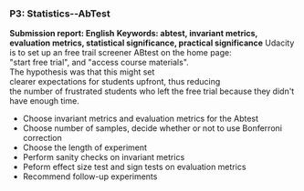 ### P3: Statistics--AbTest
**Submission report: English**
**Keywords: abtest, invariant metrics, evaluation metrics, statistical significance, practical significance**
Udacity is to set up an free trail screener ABtest on the home page: "start free trial", and "access course materials". The hypothesis was that this might set clearer expectations for students upfront, thus reducing
the number of frustrated students who left the free trial because they didn't have enough time.
- Choose invariant metrics and evaluation metrics for the Abtest
- Choose number of samples, decide whether or not to use Bonferroni correction
- Choose the length of experiment
- Perform sanity checks on invariant metrics
- Peform effect size test and sign tests on evaluation metrics
- Recommend follow-up experiments
